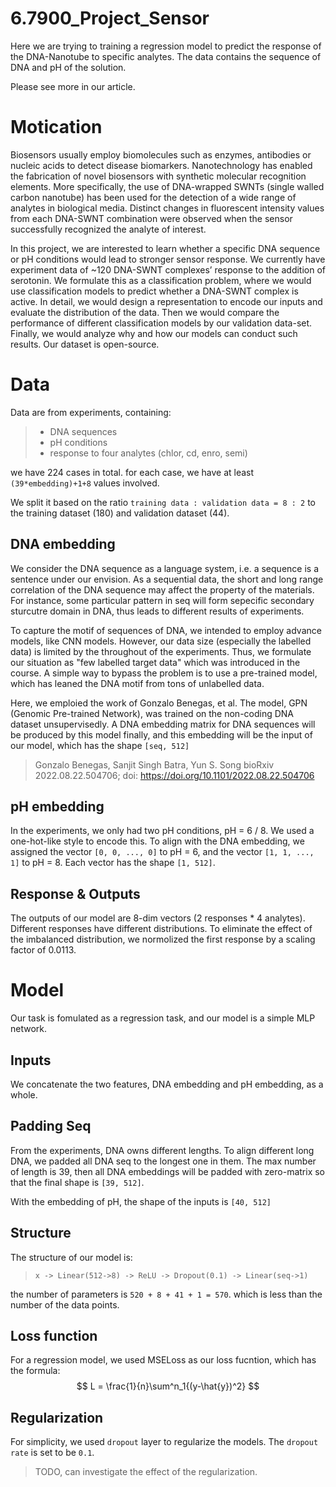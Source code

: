 # 6.7900_Project_Sensor

Here we are trying to training a regression model to predict the response of the DNA-Nanotube to specific analytes.
The data contains the sequence of DNA and pH of the solution.

Please see more in our article.

# Motication

Biosensors usually employ biomolecules such as enzymes, antibodies or nucleic acids to detect disease biomarkers. Nanotechnology has enabled the fabrication of novel biosensors with synthetic molecular recognition elements. More specifically, the use of DNA-wrapped SWNTs (single walled carbon nanotube) has been used for the detection of a wide range of analytes in biological media. Distinct changes in fluorescent intensity values from each DNA-SWNT combination were observed when the sensor successfully recognized the analyte of interest. 

In this project, we are interested to learn whether a specific DNA sequence or pH conditions would lead to stronger sensor response. We currently have experiment data of ~120 DNA-SWNT complexes’ response to the addition of serotonin. We formulate this as a classification problem, where we would use classification models to predict whether a DNA-SWNT complex is active. In detail, we would design a representation to encode our inputs and evaluate the distribution of the data. Then we would compare the performance of different classification models by our validation data-set. Finally, we would analyze why and how our models can conduct such results.
Our dataset is open-source.


# Data

Data are from experiments, containing:
> * DNA sequences
> * pH conditions
> * response to four analytes (chlor, cd, enro, semi)

we have 224 cases in total. for each case, we have at least `(39*embedding)+1+8` values involved.

We split it based on the ratio `training data : validation data = 8 : 2` to the training dataset (180) and validation dataset (44). 

## DNA embedding

We consider the DNA sequence as a language system, i.e. a sequence is a sentence under our envision. As a sequential data, the short and long range correlation of the DNA sequence may affect the property of the materials. For instance, some particular pattern in seq will form sepecific secondary sturcutre domain in DNA, thus leads to different results of experiments. 

To capture the motif of sequences of DNA, we intended to employ advance models, like CNN models. However, our data size (especially the labelled data) is limited by the throughout of the experiments. Thus, we formulate our situation as "few labelled target data" which was introduced in the course. A simple way to bypass the problem is to use a pre-trained model, which has leaned the DNA motif from tons of unlabelled data. 

Here, we emploied the work of Gonzalo Benegas, et al. The model, GPN (Genomic Pre-trained Network), was trained on the non-coding DNA dataset unsupervisedly. A DNA embedding matrix for DNA sequences will be produced by this model finally, and this embedding will be the input of our model, which has the shape `[seq, 512]`

> Gonzalo Benegas, Sanjit Singh Batra, Yun S. Song bioRxiv 2022.08.22.504706; doi: https://doi.org/10.1101/2022.08.22.504706

## pH embedding

In the experiments, we only had two pH conditions, pH = 6 / 8. We used a one-hot-like style to encode this. To align with the DNA embedding, we assigned the vector `[0, 0, ..., 0]` to pH = 6, and the vector `[1, 1, ..., 1]` to pH = 8. Each vector has the shape `[1, 512]`.

## Response & Outputs
The outputs of our model are 8-dim vectors (2 responses * 4 analytes).
Different responses have different distributions. To eliminate the effect of the imbalanced distribution, we normolized the first response by a scaling factor of 0.0113.

# Model

Our task is fomulated as a regression task, and our model is a simple MLP network.

## Inputs

We concatenate the two features, DNA embedding and pH embedding, as a whole. 

## Padding Seq

From the experiments, DNA owns different lengths. To align different long DNA, we padded all DNA seq to the longest one in them. The max number of length is 39, then all DNA embeddings will be padded with zero-matrix so that the final shape is `[39, 512]`.

With the embedding of pH, the shape of the inputs is `[40, 512]`

## Structure

The structure of our model is:
> `x -> Linear(512->8) -> ReLU -> Dropout(0.1) -> Linear(seq->1)`

the number of parameters is `520 + 8 + 41 + 1 = 570`. which is less than the number of the data points.


## Loss function

For a regression model, we used MSELoss as our loss fucntion, which has the formula:
$$
L = \frac{1}{n}\sum^n_1{(y-\hat{y})^2}
$$

## Regularization

For simplicity, we used `dropout` layer to regularize the models. The `dropout rate` is set to be `0.1`.

> TODO, can investigate the effect of the regularization.